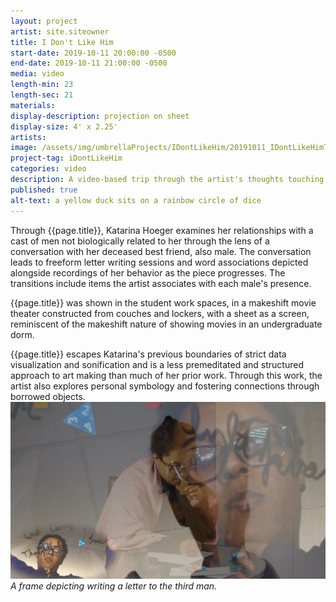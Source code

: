 ```yaml
---
layout: project
artist: site.siteowner
title: I Don't Like Him
start-date: 2019-10-11 20:00:00 -0500
end-date: 2019-10-11 21:00:00 -0500
media: video
length-min: 23
length-sec: 21
materials:
display-description: projection on sheet
display-size: 4' x 2.25'
artists:
image: /assets/img/umbrellaProjects/IDontLikeHim/20191011_IDontLikeHimTitle.jpg
project-tag: iDontLikeHim
categories: video
description: A video-based trip through the artist's thoughts touching on past friendships and current crushes.
published: true
alt-text: a yellow duck sits on a rainbow circle of dice
---
```


Through {{page.title}}, Katarina Hoeger examines her relationships with a cast of men not biologically related to her through the lens of a conversation with her deceased
best friend, also male.
The conversation leads to freeform letter writing sessions
and word associations depicted alongside recordings of her behavior as the piece
progresses.
The transitions include items the artist associates with each male's presence.

{{page.title}} was shown in the student work spaces, in a makeshift movie theater constructed from couches and  lockers, with a sheet as a screen, reminiscent of the makeshift nature of showing movies in an undergraduate
dorm.

{{page.title}} escapes Katarina's previous boundaries of strict data visualization and sonification and is a less premeditated and structured approach to art making than much of her prior work.
Through this work, the artist also explores personal symbology and fostering connections through borrowed objects.
![A triangular die in the top left corner, a shot of the artist with words in front of her in the bottom right, a shot of the artist writing while nibbling on a cookie in the mid background, and a closer shot of the artist with words in front of her](/assets/img/umbrellaProjects/IDontLikeHim/20191011_IDontLikeHim_PartIII.jpg)
*A frame depicting writing a letter to the third man.*
